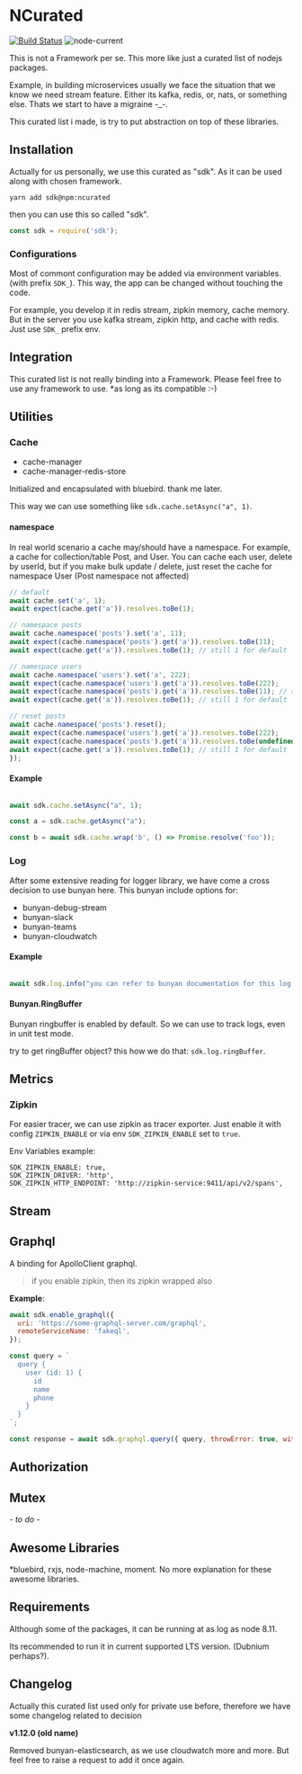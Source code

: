 # NCurated

[![Build Status](https://travis-ci.com/ryanhs/ncurated.svg?branch=master)](https://travis-ci.com/ryanhs/ncurated)
![node-current](https://img.shields.io/node/v/ncurated)

This is not a Framework per se. This more like just a curated list of nodejs packages.

Example, in building microservices usually we face the situation that we know we need stream feature.
Either its kafka, redis, or, nats, or something else. Thats we start to have a migraine \-\_\-.

This curated list i made, is try to put abstraction on top of these libraries.

## Installation

Actually for us personally, we use this curated as "sdk". As it can be used along with chosen framework.

`yarn add sdk@npm:ncurated`

then you can use this so called "sdk".

```javascript
const sdk = require('sdk');

```


### Configurations

Most of commont configuration may be added via environment variables. (with prefix `SDK_`).
This way, the app can be changed without touching the code.

For example, you develop it in redis stream, zipkin memory, cache memory.
But in the server you use kafka stream, zipkin http, and cache with redis. Just use `SDK_` prefix env.


## Integration

This curated list is not really binding into a Framework.
Please feel free to use any framework to use. \*as long as its compatible :-)


## Utilities

### Cache

- cache-manager
- cache-manager-redis-store

Initialized and encapsulated with bluebird. thank me later.

This way we can use something like `sdk.cache.setAsync("a", 1)`.

#### namespace

In real world scenario a cache may/should have a namespace.
For example, a cache for collection/table Post, and User.
You can cache each user, delete by userId, but if you make bulk update / delete, just reset the cache for namespace User (Post namespace not affected)

```javascript
// default
await cache.set('a', 1);
await expect(cache.get('a')).resolves.toBe(1);

// namespace posts
await cache.namespace('posts').set('a', 11);
await expect(cache.namespace('posts').get('a')).resolves.toBe(11);
await expect(cache.get('a')).resolves.toBe(1); // still 1 for default

// namespace users
await cache.namespace('users').set('a', 222);
await expect(cache.namespace('users').get('a')).resolves.toBe(222);
await expect(cache.namespace('posts').get('a')).resolves.toBe(11); // still 11 for posts
await expect(cache.get('a')).resolves.toBe(1); // still 1 for default

// reset posts
await cache.namespace('posts').reset();
await expect(cache.namespace('users').get('a')).resolves.toBe(222);
await expect(cache.namespace('posts').get('a')).resolves.toBe(undefined); // no more for posts
await expect(cache.get('a')).resolves.toBe(1); // still 1 for default
});
```

#### Example

```javascript

await sdk.cache.setAsync("a", 1);

const a = sdk.cache.getAsync("a");

const b = await sdk.cache.wrap('b', () => Promise.resolve('foo'));
```

### Log

After some extensive reading for logger library, we have come a cross decision to use bunyan here.
This bunyan include options for:

- bunyan-debug-stream
- bunyan-slack
- bunyan-teams
- bunyan-cloudwatch


#### Example

```javascript

await sdk.log.info("you can refer to bunyan documentation for this log object :-p");
```

#### Bunyan.RingBuffer

Bunyan ringbuffer is enabled by default. So we can use to track logs, even in unit test mode.

try to get ringBuffer object? this how we do that: `sdk.log.ringBuffer`.


## Metrics

### Zipkin

For easier tracer, we can use zipkin as tracer exporter.
Just enable it with config `ZIPKIN_ENABLE` or via env `SDK_ZIPKIN_ENABLE` set to `true`.

Env Variables example:

```
SDK_ZIPKIN_ENABLE: true,
SDK_ZIPKIN_DRIVER: 'http',
SDK_ZIPKIN_HTTP_ENDPOINT: 'http://zipkin-service:9411/api/v2/spans',
```

## Stream


## Graphql

A binding for ApolloClient graphql.

> if you enable zipkin, then its zipkin wrapped also

**Example**:

```javascript
await sdk.enable_graphql({
  uri: 'https://some-graphql-server.com/graphql',
  remoteServiceName: 'fakeql',
});

const query = `
  query {
    user (id: 1) {
      id
      name
      phone
    }
  }
`;

const response = await sdk.graphql.query({ query, throwError: true, withCache: false });
```

## Authorization


## Mutex

*- to do -*

## Awesome Libraries

\*bluebird, rxjs, node-machine, moment. No more explanation for these awesome libraries.

## Requirements

Although some of the packages, it can be running at as log as node 8.11.

Its recommended to run it in current supported LTS version. (Dubnium perhaps?).

## Changelog

Actually this curated list used only for private use before, therefore we have some changelog related to decision

**v1.12.0 (old name)**

Removed bunyan-elasticsearch, as we use cloudwatch more and more. But feel free to raise a request to add it once again.
